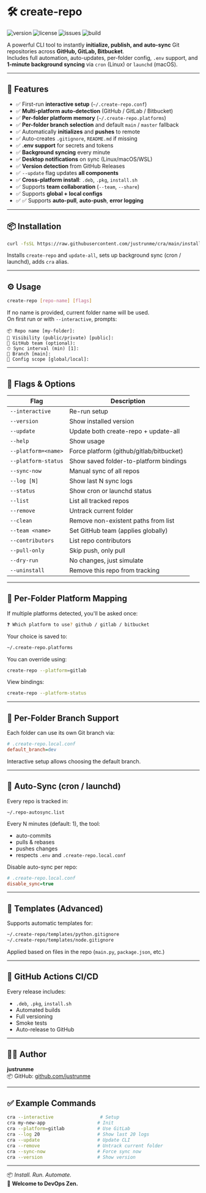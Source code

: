 # 🛠 create-repo

![version](https://img.shields.io/github/v/release/justrunme/cra)
![license](https://img.shields.io/github/license/justrunme/cra)
![issues](https://img.shields.io/github/issues/justrunme/cra)
![build](https://img.shields.io/github/actions/workflow/status/justrunme/cra/build-deb.yml?label=build)

A powerful CLI tool to instantly **initialize, publish, and auto-sync** Git repositories across **GitHub, GitLab, Bitbucket**.  
Includes full automation, auto-updates, per-folder config, `.env` support, and **1-minute background syncing** via `cron` (Linux) or `launchd` (macOS).

---

## 🚀 Features

- ✅ First-run **interactive setup** (`~/.create-repo.conf`)
- ✅ **Multi-platform auto-detection** (GitHub / GitLab / Bitbucket)
- ✅ **Per-folder platform memory** (`~/.create-repo.platforms`)
- ✅ **Per-folder branch selection** and default `main` / `master` fallback
- ✅ Automatically **initializes** and **pushes** to remote
- ✅ Auto-creates `.gitignore`, `README.md` if missing
- ✅ **.env support** for secrets and tokens
- ✅ **Background syncing** every minute
- ✅ **Desktop notifications** on sync (Linux/macOS/WSL)
- ✅ **Version detection** from GitHub Releases
- ✅ `--update` flag updates **all components**
- ✅ **Cross-platform install**: `.deb`, `.pkg`, `install.sh`
- ✅ Supports **team collaboration** (`--team`, `--share`)
- ✅ Supports **global + local configs**
- ✅ ✅ Supports **auto-pull**, **auto-push**, **error logging**

---

## 📦 Installation

```bash
curl -fsSL https://raw.githubusercontent.com/justrunme/cra/main/install-create-repo.sh | sudo bash
```

Installs `create-repo` and `update-all`, sets up background sync (cron / launchd), adds `cra` alias.

---

## ⚙️ Usage

```bash
create-repo [repo-name] [flags]
```

If no name is provided, current folder name will be used.  
On first run or with `--interactive`, prompts:

```
📦 Repo name [my-folder]:
🔐 Visibility (public/private) [public]:
👥 GitHub team (optional):
⏱ Sync interval (min) [1]:
🌿 Branch [main]:
💾 Config scope [global/local]:
```

---

## 🧠 Flags & Options

| Flag                    | Description |
|-------------------------|-------------|
| `--interactive`         | Re-run setup |
| `--version`             | Show installed version |
| `--update`              | Update both create-repo + update-all |
| `--help`                | Show usage |
| `--platform=<name>`     | Force platform (github/gitlab/bitbucket) |
| `--platform-status`     | Show saved folder-to-platform bindings |
| `--sync-now`            | Manual sync of all repos |
| `--log [N]`             | Show last N sync logs |
| `--status`              | Show cron or launchd status |
| `--list`                | List all tracked repos |
| `--remove`              | Untrack current folder |
| `--clean`               | Remove non-existent paths from list |
| `--team <name>`         | Set GitHub team (applies globally) |
| `--contributors`        | List repo contributors |
| `--pull-only`           | Skip push, only pull |
| `--dry-run`             | No changes, just simulate |
| `--uninstall`           | Remove this repo from tracking |

---

## 🔗 Per-Folder Platform Mapping

If multiple platforms detected, you'll be asked once:

```bash
❓ Which platform to use? github / gitlab / bitbucket
```

Your choice is saved to:

```bash
~/.create-repo.platforms
```

You can override using:

```bash
create-repo --platform=gitlab
```

View bindings:

```bash
create-repo --platform-status
```

---

## 🌿 Per-Folder Branch Support

Each folder can use its own Git branch via:

```ini
# .create-repo.local.conf
default_branch=dev
```

Interactive setup allows choosing the default branch.

---

## 🔁 Auto-Sync (cron / launchd)

Every repo is tracked in:

```
~/.repo-autosync.list
```

Every N minutes (default: 1), the tool:

- auto-commits
- pulls & rebases
- pushes changes
- respects `.env` and `.create-repo.local.conf`

Disable auto-sync per repo:

```ini
# .create-repo.local.conf
disable_sync=true
```

---

## 🧩 Templates (Advanced)

Supports automatic templates for:

```bash
~/.create-repo/templates/python.gitignore
~/.create-repo/templates/node.gitignore
```

Applied based on files in the repo (`main.py`, `package.json`, etc.)

---

## 🧪 GitHub Actions CI/CD

Every release includes:

- `.deb`, `.pkg`, `install.sh`
- Automated builds
- Full versioning
- Smoke tests
- Auto-release to GitHub

---

## 👨‍💻 Author

**justrunme**  
📦 GitHub: [github.com/justrunme](https://github.com/justrunme)

---

## ✅ Example Commands

```bash
cra --interactive                 # Setup
cra my-new-app                   # Init
cra --platform=gitlab            # Use GitLab
cra --log 20                     # Show last 20 logs
cra --update                     # Update CLI
cra --remove                     # Untrack current folder
cra --sync-now                   # Force sync now
cra --version                    # Show version
```

---

📦 _Install. Run. Automate._  
🚀 **Welcome to DevOps Zen.**
```
